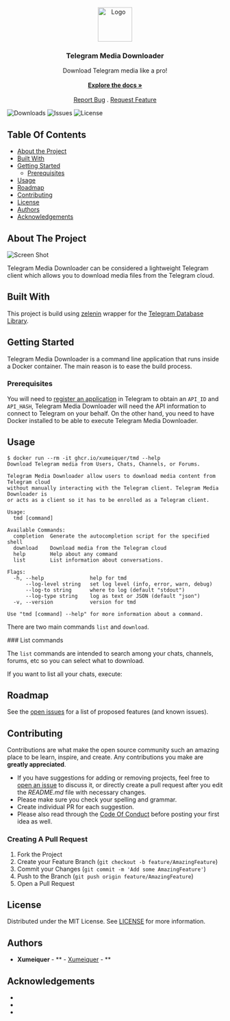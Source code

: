 <br/>
<p align="center">
  <a href="https://github.com/Xumeiquer/tmd">
    <img src="images/logo.png" alt="Logo" width="80" height="80">
  </a>

  <h3 align="center">Telegram Media Downloader</h3>

  <p align="center">
    Download Telegram media like a pro!
    <br/>
    <br/>
    <a href="https://github.com/Xumeiquer/tmd"><strong>Explore the docs »</strong></a>
    <br/>
    <br/>
    <a href="https://github.com/Xumeiquer/tmd/issues">Report Bug</a>
    .
    <a href="https://github.com/Xumeiquer/tmd/issues">Request Feature</a>
  </p>
</p>

![Downloads](https://img.shields.io/github/downloads/Xumeiquer/tmd/total) ![Issues](https://img.shields.io/github/issues/Xumeiquer/tmd) ![License](https://img.shields.io/github/license/Xumeiquer/tmd) 

## Table Of Contents

* [About the Project](#about-the-project)
* [Built With](#built-with)
* [Getting Started](#getting-started)
  * [Prerequisites](#prerequisites)
* [Usage](#usage)
* [Roadmap](#roadmap)
* [Contributing](#contributing)
* [License](#license)
* [Authors](#authors)
* [Acknowledgements](#acknowledgements)

## About The Project

![Screen Shot](images/screenshot.png)

Telegram Media Downloader can be considered a lightweight Telegram client which allows you to download media files from the Telegram cloud.

## Built With

This project is build using [zelenin](https://github.com/zelenin/go-tdlib) wrapper for the [Telegram Database Library](https://github.com/tdlib/td).

## Getting Started

Telegram Media Downloader is a command line application that runs inside a Docker container. The main reason is to ease the build process.

### Prerequisites

You will need to [register an application](https://my.telegram.org/apps) in Telegram to obtain an `API_ID` and `API_HASH`, Telegram Media Downloader will need the API information to connect to Telegram on your behalf.
On the other hand, you need to have Docker installed to be able to execute Telegram Media Downloader.

## Usage

```shell
$ docker run --rm -it ghcr.io/xumeiquer/tmd --help
Download Telegram media from Users, Chats, Channels, or Forums.

Telegram Media Downloader allow users to download media content from Telegram cloud
without manually interacting with the Telegram client. Telegram Media Downloader is
or acts as a client so it has to be enrolled as a Telegram client.

Usage:
  tmd [command]

Available Commands:
  completion  Generate the autocompletion script for the specified shell
  download    Download media from the Telegram cloud
  help        Help about any command
  list        List information about conversations.

Flags:
  -h, --help               help for tmd
      --log-level string   set log level (info, error, warn, debug)
      --log-to string      where to log (default "stdout")
      --log-type string    log as text or JSON (default "json")
  -v, --version            version for tmd

Use "tmd [command] --help" for more information about a command.
```

There are two main commands `list` and `download`.

### List commands

The `list` commands are intended to search among your chats, channels, forums, etc so you can select what to download.

If you want to list all your chats, execute:


## Roadmap

See the [open issues](https://github.com/Xumeiquer/tmd/issues) for a list of proposed features (and known issues).

## Contributing

Contributions are what make the open source community such an amazing place to be learn, inspire, and create. Any contributions you make are **greatly appreciated**.
* If you have suggestions for adding or removing projects, feel free to [open an issue](https://github.com/Xumeiquer/tmd/issues/new) to discuss it, or directly create a pull request after you edit the *README.md* file with necessary changes.
* Please make sure you check your spelling and grammar.
* Create individual PR for each suggestion.
* Please also read through the [Code Of Conduct](https://github.com/Xumeiquer/tmd/blob/main/CODE_OF_CONDUCT.md) before posting your first idea as well.

### Creating A Pull Request

1. Fork the Project
2. Create your Feature Branch (`git checkout -b feature/AmazingFeature`)
3. Commit your Changes (`git commit -m 'Add some AmazingFeature'`)
4. Push to the Branch (`git push origin feature/AmazingFeature`)
5. Open a Pull Request

## License

Distributed under the MIT License. See [LICENSE](https://github.com/Xumeiquer/tmd/blob/main/LICENSE.md) for more information.

## Authors

* **Xumeiquer** - ** - [Xumeiquer](https://github.com/Xumeiquer) - **

## Acknowledgements

* []()
* []()
* []()
